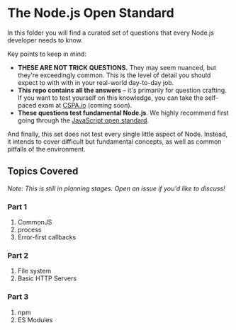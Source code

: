 # The Node.js Open Standard

In this folder you will find a curated set of questions that every Node.js developer needs to know.

Key points to keep in mind:

- **THESE ARE NOT TRICK QUESTIONS.** They may seem nuanced, but they're exceedingly common. This is the level of detail you should expect to with with in your real-world day-to-day job.
- **This repo contains all the answers** – it's primarily for question crafting. If you want to test yourself on this knowledge, you can take the self-paced exam at [CSPA.io](cspa.io) (coming soon).
- **These questions test fundamental Node.js**. We highly recommend first going through the [JavaScript open standard](../JavaScript/README.md).

And finally, this set does not test every single little aspect of Node. Instead, it intends to cover difficult but fundamental concepts, as well as common pitfalls of the environment.

## Topics Covered

*Note: This is still in planning stages. Open an issue if you'd like to discuss!*

### Part 1

1. CommonJS
2. process
3. Error-first callbacks

### Part 2

1. File system
2. Basic HTTP Servers

### Part 3

1. npm
2. ES Modules
